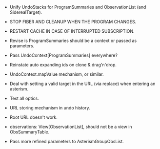 - Unify UndoStacks for ProgramSummaries and ObservationList (and SiderealTarget).
- STOP FIBER AND CLEANUP WHEN THE PROGRAM CHANGES.
- RESTART CACHE IN CASE OF INTERRUPTED SUBSCRIPTION.
- Revise is ProgramSummaries should be a context or passed as parameters.
- Pass UndoContext[ProgramSummaries] everywhere?
- Reinstate auto expanding ids on clone & drag'n'drop.
- UndoContext.mapValue mechanism, or similar.
- Deal with setting a valid target in the URL (via replace) when entering an asterism.
- Test all optics.
- URL storing mechanism in undo history.
- Root URL doesn't work.
- observations:  View[ObservationList], should not be a view in ObsSummaryTable.

- Pass more refined parameters to AsterismGroupObsList.